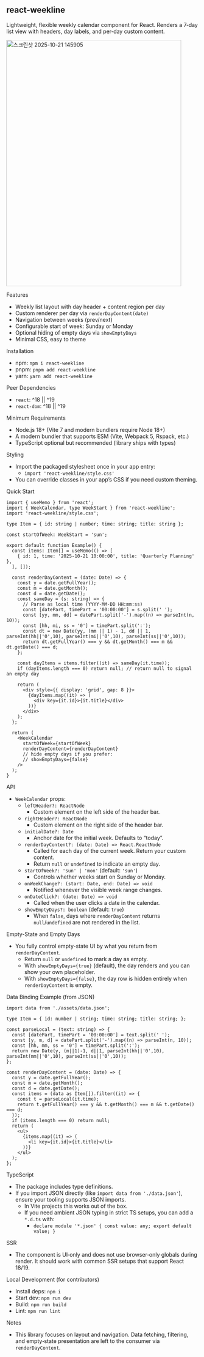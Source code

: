 ﻿## react-weekline

Lightweight, flexible weekly calendar component for React. Renders a 7‑day list view with headers, day labels, and per‑day custom content.

<img width="459" height="644" alt="스크린샷 2025-10-21 145905" src="https://github.com/user-attachments/assets/1f592262-46a5-41d5-ba55-79c3645860c0" />

Features
- Weekly list layout with day header + content region per day
- Custom renderer per day via `renderDayContent(date)`
- Navigation between weeks (prev/next)
- Configurable start of week: Sunday or Monday
- Optional hiding of empty days via `showEmptyDays`
- Minimal CSS, easy to theme

Installation
- npm: `npm i react-weekline`
- pnpm: `pnpm add react-weekline`
- yarn: `yarn add react-weekline`

Peer Dependencies
- `react`: ^18 || ^19
- `react-dom`: ^18 || ^19

Minimum Requirements
- Node.js 18+ (Vite 7 and modern bundlers require Node 18+)
- A modern bundler that supports ESM (Vite, Webpack 5, Rspack, etc.)
- TypeScript optional but recommended (library ships with types)

Styling
- Import the packaged stylesheet once in your app entry:
  - `import 'react-weekline/style.css'`
- You can override classes in your app’s CSS if you need custom theming.

Quick Start

```tsx
import { useMemo } from 'react';
import { WeekCalendar, type WeekStart } from 'react-weekline';
import 'react-weekline/style.css';

type Item = { id: string | number; time: string; title: string };

const startOfWeek: WeekStart = 'sun';

export default function Example() {
  const items: Item[] = useMemo(() => [
    { id: 1, time: '2025-10-21 10:00:00', title: 'Quarterly Planning' },
  ], []);

  const renderDayContent = (date: Date) => {
    const y = date.getFullYear();
    const m = date.getMonth();
    const d = date.getDate();
    const sameDay = (s: string) => {
      // Parse as local time (YYYY-MM-DD HH:mm:ss)
      const [datePart, timePart = '00:00:00'] = s.split(' ');
      const [yy, mm, dd] = datePart.split('-').map((n) => parseInt(n, 10));
      const [hh, mi, ss = '0'] = timePart.split(':');
      const dt = new Date(yy, (mm || 1) - 1, dd || 1, parseInt(hh||'0',10), parseInt(mi||'0',10), parseInt(ss||'0',10));
      return dt.getFullYear() === y && dt.getMonth() === m && dt.getDate() === d;
    };

    const dayItems = items.filter((it) => sameDay(it.time));
    if (dayItems.length === 0) return null; // return null to signal an empty day

    return (
      <div style={{ display: 'grid', gap: 8 }}>
        {dayItems.map((it) => (
          <div key={it.id}>{it.title}</div>
        ))}
      </div>
    );
  };

  return (
    <WeekCalendar
      startOfWeek={startOfWeek}
      renderDayContent={renderDayContent}
      // hide empty days if you prefer:
      // showEmptyDays={false}
    />
  );
}
```

API

- `WeekCalendar` props:
  - `leftHeader?: ReactNode`
    - Custom element on the left side of the header bar.
  - `rightHeader?: ReactNode`
    - Custom element on the right side of the header bar.
  - `initialDate?: Date`
    - Anchor date for the initial week. Defaults to “today”.
  - `renderDayContent?: (date: Date) => React.ReactNode`
    - Called for each day of the current week. Return your custom content.
    - Return `null` or `undefined` to indicate an empty day.
  - `startOfWeek?: 'sun' | 'mon'` (default: `'sun'`)
    - Controls whether weeks start on Sunday or Monday.
  - `onWeekChange?: (start: Date, end: Date) => void`
    - Notified whenever the visible week range changes.
  - `onDateClick?: (date: Date) => void`
    - Called when the user clicks a date in the calendar.
  - `showEmptyDays?: boolean` (default: `true`)
    - When `false`, days where `renderDayContent` returns `null`/`undefined` are not rendered in the list.

Empty-State and Empty Days
- You fully control empty-state UI by what you return from `renderDayContent`.
  - Return `null` or `undefined` to mark a day as empty.
  - With `showEmptyDays={true}` (default), the day renders and you can show your own placeholder.
  - With `showEmptyDays={false}`, the day row is hidden entirely when `renderDayContent` is empty.

Data Binding Example (from JSON)

```tsx
import data from './assets/data.json';

type Item = { id: number | string; time: string; title: string; };

const parseLocal = (text: string) => {
  const [datePart, timePart = '00:00:00'] = text.split(' ');
  const [y, m, d] = datePart.split('-').map((n) => parseInt(n, 10));
  const [hh, mm, ss = '0'] = timePart.split(':');
  return new Date(y, (m||1)-1, d||1, parseInt(hh||'0',10), parseInt(mm||'0',10), parseInt(ss||'0',10));
};

const renderDayContent = (date: Date) => {
  const y = date.getFullYear();
  const m = date.getMonth();
  const d = date.getDate();
  const items = (data as Item[]).filter((it) => {
    const t = parseLocal(it.time);
    return t.getFullYear() === y && t.getMonth() === m && t.getDate() === d;
  });
  if (items.length === 0) return null;
  return (
    <ul>
      {items.map((it) => (
        <li key={it.id}>{it.title}</li>
      ))}
    </ul>
  );
};
```

TypeScript
- The package includes type definitions.
- If you import JSON directly (like `import data from './data.json'`), ensure your tooling supports JSON imports.
  - In Vite projects this works out of the box.
  - If you need ambient JSON typing in strict TS setups, you can add a `*.d.ts` with:
    - `declare module '*.json' { const value: any; export default value; }`

SSR
- The component is UI‑only and does not use browser‑only globals during render. It should work with common SSR setups that support React 18/19.

Local Development (for contributors)
- Install deps: `npm i`
- Start dev: `npm run dev`
- Build: `npm run build`
- Lint: `npm run lint`

Notes
- This library focuses on layout and navigation. Data fetching, filtering, and empty‑state presentation are left to the consumer via `renderDayContent`.
